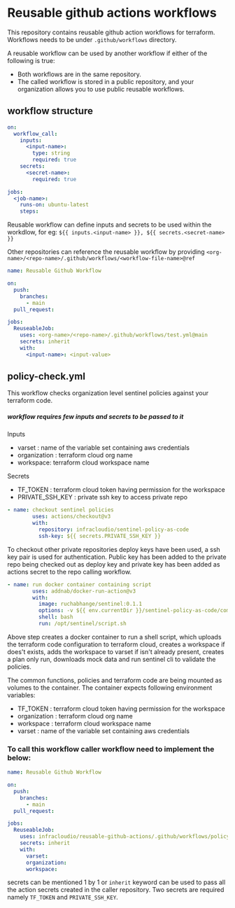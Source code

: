# Reusable github actions workflows

This repository contains reusable github action workflows for terraform. Workflows needs to be under `.github/workflows` directory.

A reusable workflow can be used by another workflow if either of the following is true:

- Both workflows are in the same repository.
- The called workflow is stored in a public repository, and your organization allows you to use public reusable workflows.

## workflow structure

```yaml
on:
  workflow_call:
    inputs:
      <input-name>:
        type: string
        required: true
    secrets:
      <secret-name>:
        required: true

jobs:
  <job-name>:
    runs-on: ubuntu-latest
    steps:
```

Reusable workflow can define inputs and secrets to be used within the workdlow, for eg: `${{ inputs.<input-name> }}, ${{ secrets.<secret-name> }}`

Other repositories can reference the reusable workflow by providing `<org-name>/<repo-name>/.github/workflows/<workflow-file-name>@ref`

```yaml
name: Reusable Github Workflow

on:
  push:
    branches:
      - main
  pull_request: 

jobs:
  ReuseableJob:
    uses: <org-name>/<repo-name>/.github/workflows/test.yml@main
    secrets: inherit
    with:
      <input-name>: <input-value>
```

## policy-check.yml

This workflow checks organization level sentinel policies against your terraform code.

##### workflow requires few inputs and secrets to be passed to it

Inputs
- varset : name of the variable set containing aws credentials
- organization : terraform cloud org name
- workspace: terraform cloud workspace name

Secrets
- TF_TOKEN : terraform cloud token having permission for the workspace
- PRIVATE_SSH_KEY : private ssh key to access private repo


```yaml
- name: checkout sentinel policies
        uses: actions/checkout@v3
        with:
          repository: infracloudio/sentinel-policy-as-code
          ssh-key: ${{ secrets.PRIVATE_SSH_KEY }}
```

To checkout other private repositories deploy keys have been used, a ssh key pair is used for authentication. Public key has been added to the private repo being checked out as deploy key and private key has been added as actions secret to the repo calling workflow.


```yaml
- name: run docker container containing script
        uses: addnab/docker-run-action@v3
        with:
          image: ruchabhange/sentinel:0.1.1
          options: -v ${{ env.currentDir }}/sentinel-policy-as-code/common-functions:/opt/sentinel/common-functions -v ${{ env.currentDir }}/sentinel-policy-as-code/policies:/opt/sentinel/policies  -v ${{ env.currentDir }}/config-code:/opt/sentinel/config-code -e TF_TOKEN=${{ secrets.TF_TOKEN }} -e organization=${{ inputs.organization }} -e workspace=${{ inputs.workspace }} -e varset=${{ inputs.varset }}
          shell: bash
          run: /opt/sentinel/script.sh
```

Above step creates a docker container to run a shell script, which uploads the terraform code configuration to terraform cloud, creates a workspace if does't exists, adds the workspace to varset if isn't already present, creates a plan only run, downloads mock data and run sentinel cli to validate the policies.

The common functions, policies and terraform code are being mounted as volumes to the container. The container expects following environment variables:

- TF_TOKEN     : terraform cloud token having permission for the workspace
- organization : terraform cloud org name
- workspace    : terraform cloud workspace name
- varset       : name of the variable set containing aws credentials


### To call this workflow caller workflow need to implement the below:

```yaml
name: Reusable Github Workflow

on:
  push:
    branches:
      - main
  pull_request: 

jobs:
  ReuseableJob:
    uses: infracloudio/reusable-github-actions/.github/workflows/policy-check.yml@main
    secrets: inherit
    with:
      varset: 
      organization: 
      workspace: 
```

secrets can be mentioned 1 by 1 or `inherit` keyword can be used to pass all the action secrets created in the caller repository. Two secrets are required namely `TF_TOKEN` and `PRIVATE_SSH_KEY`.
